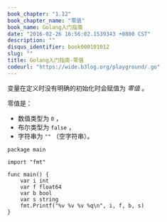 ```yaml
---
book_chapter: "1.12"
book_chapter_name: "零值"
book_name: Golang入门指南
date: "2016-02-26 16:56:02.1539343 +0800 CST"
description: ""
disqus_identifier: book000101012
slug: ""
title: Golang入门指南-零值
codeurl: "https://wide.b3log.org/playground/.go"
---
```





变量在定义时没有明确的初始化时会赋值为 _零值_ 。

零值是：

- 数值类型为 `0` ，
- 布尔类型为 `false` ，
- 字符串为 `""` （空字符串）。

```
package main

import "fmt"

func main() {
	var i int
	var f float64
	var b bool
	var s string
	fmt.Printf("%v %v %v %q\n", i, f, b, s)
}

```

